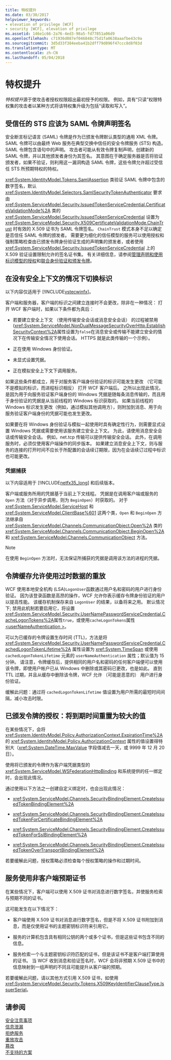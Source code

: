 ```yaml
---
title: 特权提升
ms.date: 03/30/2017
helpviewer_keywords:
- elevation of privilege [WCF]
- security [WCF], elevation of privilege
ms.assetid: 146e1c66-2a76-4ed3-98a5-fd77851a06d9
ms.openlocfilehash: c71936d087ef046848c75d1fa0638aaafbe43c9a
ms.sourcegitcommit: 3d5d33f384eeba41b2dff79d096f47ccc8d8f03d
ms.translationtype: MT
ms.contentlocale: zh-CN
ms.lasthandoff: 05/04/2018
---
```

# <a name="elevation-of-privilege"></a>特权提升
*特权提升*源于使攻击者授权权限超出最初授予的权限。 例如，具有“只读”权限特权集的攻击者以某种方式将该特权集升级为包括“读取和写入”。  
  
## <a name="trusted-sts-should-sign-saml-token-claims"></a>受信任的 STS 应该为 SAML 令牌声明签名  
 安全断言标记语言 (SAML) 令牌是作为已颁发令牌默认类型的通用 XML 令牌。 SAML 令牌可以由最终 Web 服务在典型交换中信任的安全令牌服务 (STS) 构造。 SAML 令牌包含语句中的声明。 攻击者可能从有效令牌复制声明，创建新的 SAML 令牌，并以其他颁发者身份为其签名。 其意图在于确定服务器是否将验证颁发者，如果不验证，则利用这一漏洞构造 SAML 令牌，这些令牌允许超过受信任 STS 所预期特权的特权。  
  
 <xref:System.IdentityModel.Tokens.SamlAssertion> 类验证 SAML 令牌中包含的数字签名，默认 <xref:System.IdentityModel.Selectors.SamlSecurityTokenAuthenticator> 要求由 <xref:System.ServiceModel.Security.IssuedTokenServiceCredential.CertificateValidationMode%2A> 类的 <xref:System.ServiceModel.Security.IssuedTokenServiceCredential> 设置为 <xref:System.ServiceModel.Security.X509CertificateValidationMode.ChainTrust> 时有效的 X.509 证书为 SAML 令牌签名。 `ChainTrust` 模式本身不足以确定是否信任 SAML 令牌的颁发者。 需要更为细化的信任模型的服务可以使用授权和强制策略检查由已颁发令牌身份验证生成的声明集的颁发者，或者使用 <xref:System.ServiceModel.Security.IssuedTokenServiceCredential> 上的 X.509 验证设置限制允许的签名证书集。 有关详细信息，请参阅[管理声明和使用标识模型的授权](../../../../docs/framework/wcf/feature-details/managing-claims-and-authorization-with-the-identity-model.md)和[联合身份验证和颁发令牌](../../../../docs/framework/wcf/feature-details/federation-and-issued-tokens.md)。  
  
## <a name="switching-identity-without-a-security-context"></a>在没有安全上下文的情况下切换标识  
 以下内容仅适用于 [!INCLUDE[vstecwinfx](../../../../includes/vstecwinfx-md.md)]。  
  
 客户端和服务器，客户端的标识之间建立连接时不会更改，除非在一种情况： 打开 WCF 客户端时，如果以下条件都为真后：  
  
-   若要建立安全上下文 （使用传输安全会话或消息安全会话） 的过程被禁用 (<xref:System.ServiceModel.NonDualMessageSecurityOverHttp.EstablishSecurityContext%2A>属性设置为`false`在消息安全或传输不能建立安全的情况下在传输安全情况下使用会话。 HTTPS 就是此类传输的一个示例）。  
  
-   正在使用 Windows 身份验证。  
  
-   未显式设置凭据。  
  
-   正在模拟安全上下文下调用服务。  
  
 如果这些条件都成立，用于对服务客户端身份验证的标识可能发生更改 （它可能不是模拟的标识，而进程标识相反） 打开 WCF 客户端后。 之所以出现此情况，是因为用于向服务验证客户端身份的 Windows 凭据是随每条消息传输的，而且用于身份验证的凭据是从当前线程的 Windows 标识获取的。 如果当前线程的 Windows 标识发生更改（例如，通过模拟其他调用方），则附加到消息、用于向服务验证客户端身份的凭据可能也发生更改。  
  
 如果要在将 Windows 身份验证与模拟一起使用时具有确定性行为，则需要显式设置 Windows 凭据或需要使用该服务建立安全上下文。 为此，请使用消息安全会话或传输安全会话。 例如，net.tcp 传输可以提供传输安全会话。 此外，在调用服务时，必须仅使用客户端操作的同步版本。 如果建立消息安全上下文，则与服务的连接的打开时间不应长于所配置的会话续订期限，因为在会话续订过程中标识也可能更改。  
  
### <a name="credentials-capture"></a>凭据捕获  
 以下内容适用于 [!INCLUDE[netfx35_long](../../../../includes/netfx35-long-md.md)] 和后续版本。  
  
 客户端或服务所用的凭据基于当前上下文线程。 凭据是在调用客户端或服务的 `Open` 方法（对于异步调用，则为 `BeginOpen`）时获取的。 对于 <xref:System.ServiceModel.ServiceHost> 和 <xref:System.ServiceModel.ClientBase%601> 这两个类，`Open` 和 `BeginOpen` 方法继承自 <xref:System.ServiceModel.Channels.CommunicationObject.Open%2A> 类的 <xref:System.ServiceModel.Channels.CommunicationObject.BeginOpen%2A> 和 <xref:System.ServiceModel.Channels.CommunicationObject> 方法。  
  
> [!NOTE]
>  在使用 `BeginOpen` 方法时，无法保证所捕获的凭据是调用该方法的进程的凭据。  
  
## <a name="token-caches-allow-replay-using-obsolete-data"></a>令牌缓存允许使用过时数据的重放  
 WCF 使用本地安全机构 (LSA)`LogonUser`函数通过用户名和密码的用户进行身份验证。 因为该登录函数是高昂的操作，WCF 允许你表示缓存令牌身份验证的用户以提高性能。 该缓存机制保存来自 `LogonUser` 的结果，以备将来之用。 默认情况下; 禁用此机制若要启用它，将设置<xref:System.ServiceModel.Security.UserNamePasswordServiceCredential.CacheLogonTokens%2A>属性`true`，或使用`cacheLogonTokens`属性[ \<userNameAuthentication >](../../../../docs/framework/configure-apps/file-schema/wcf/usernameauthentication.md)。  
  
 可以为已缓存的令牌设置生存时间 (TTL)，方法是将 <xref:System.ServiceModel.Security.UserNamePasswordServiceCredential.CachedLogonTokenLifetime%2A> 属性设置为 <xref:System.TimeSpan> 或使用 `cachedLogonTokenLifetime` 元素的 `userNameAuthentication` 属性；默认值为 15 分钟。 请注意，令牌缓存后，提供相同的用户名和密码的任何客户端便可以使用该令牌，即使用户帐户已从 Windows 中删除或其密码已更改，也是如此。 直到 TTL 过期，并且从缓存中删除该令牌，WCF 允许 （可能是恶意的） 用户进行身份验证。  
  
 缓解此问题：通过将 `cachedLogonTokenLifetime` 值设置为用户所需的最短时间间隔，减小攻击时限。  
  
## <a name="issued-token-authorization-expiration-reset-to-large-value"></a>已颁发令牌的授权：将到期时间重置为较大的值  
 在某些情况下，会将 <xref:System.IdentityModel.Policy.AuthorizationContext.ExpirationTime%2A> 的 <xref:System.IdentityModel.Policy.AuthorizationContext> 属性的值设置得特别大（<xref:System.DateTime.MaxValue> 字段值减去一天，或 9999 年 12 月 20 日）。  
  
 使用将已颁发的令牌作为客户端凭据类型的 <xref:System.ServiceModel.WSFederationHttpBinding> 和系统提供的任一绑定时，会出现此情况。  
  
 通过使用以下方法之一创建自定义绑定时，也会出现此情况：  
  
-   <xref:System.ServiceModel.Channels.SecurityBindingElement.CreateIssuedTokenBindingElement%2A>  
  
-   <xref:System.ServiceModel.Channels.SecurityBindingElement.CreateIssuedTokenForCertificateBindingElement%2A>  
  
-   <xref:System.ServiceModel.Channels.SecurityBindingElement.CreateIssuedTokenForSslBindingElement%2A>  
  
-   <xref:System.ServiceModel.Channels.SecurityBindingElement.CreateIssuedTokenOverTransportBindingElement%2A>  
  
 若要缓解此问题，授权策略必须检查每个授权策略的操作和过期时间。  
  
## <a name="the-service-uses-a-different-certificate-than-the-client-intended"></a>服务使用非客户端预期证书  
 在某些情况下，客户端可以使用 X.509 证书对消息进行数字签名，并使服务检索与预期不同的证书。  
  
 这可能发生在以下情况下：  
  
-   客户端使用 X.509 证书对消息进行数字签名，但是不将 X.509 证书附加到消息，而是仅使用证书的主题密钥标识符来引用它。  
  
-   服务的计算机包含具有相同公钥的两个或多个证书，但是这些证书包含不同的信息。  
  
-   服务检索一个与主题密钥标识符匹配的证书，但是该证书不是客户端打算使用的证书。 当 WCF 收到消息和验证签名时，WCF 会将非预期 X.509 证书中的信息映射到一组声明的不同且可能提升从客户端的预期。  
  
 若要缓解此问题，请以其他方式引用 X.509 证书，如使用 <xref:System.ServiceModel.Security.Tokens.X509KeyIdentifierClauseType.IssuerSerial>。  
  
## <a name="see-also"></a>请参阅  
 [安全注意事项](../../../../docs/framework/wcf/feature-details/security-considerations-in-wcf.md)  
 [信息泄漏](../../../../docs/framework/wcf/feature-details/information-disclosure.md)  
 [拒绝服务](../../../../docs/framework/wcf/feature-details/denial-of-service.md)  
 [重放攻击](../../../../docs/framework/wcf/feature-details/replay-attacks.md)  
 [篡改](../../../../docs/framework/wcf/feature-details/tampering.md)  
 [不支持的方案](../../../../docs/framework/wcf/feature-details/unsupported-scenarios.md)
